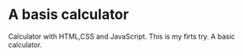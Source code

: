 # A basis calculator
Calculator with HTML,CSS and JavaScript.
This is my firts try. A basic calculator.

